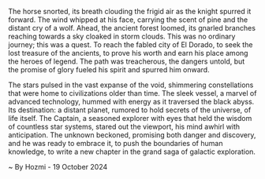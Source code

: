 
The horse snorted, its breath clouding the frigid air as the knight spurred it forward. The wind whipped at his face, carrying the scent of pine and the distant cry of a wolf. Ahead, the ancient forest loomed, its gnarled branches reaching towards a sky cloaked in storm clouds. This was no ordinary journey; this was a quest. To reach the fabled city of El Dorado, to seek the lost treasure of the ancients, to prove his worth and earn his place among the heroes of legend.  The path was treacherous, the dangers untold, but the promise of glory fueled his spirit and spurred him onward.

The stars pulsed in the vast expanse of the void, shimmering constellations that were home to civilizations older than time. The sleek vessel, a marvel of advanced technology, hummed with energy as it traversed the black abyss. Its destination: a distant planet, rumored to hold secrets of the universe, of life itself. The Captain, a seasoned explorer with eyes that held the wisdom of countless star systems, stared out the viewport, his mind awhirl with anticipation. The unknown beckoned, promising both danger and discovery, and he was ready to embrace it, to push the boundaries of human knowledge, to write a new chapter in the grand saga of galactic exploration. 

~ By Hozmi - 19 October 2024
